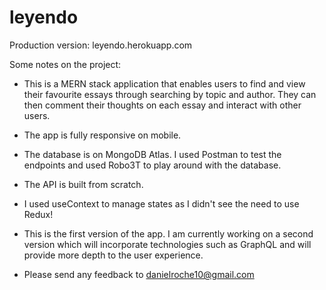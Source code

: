 # leyendo
Production version: leyendo.herokuapp.com

Some notes on the project:

- This is a MERN stack application that enables users to find and view their favourite essays through searching by topic and author. They can then comment their thoughts on each essay and interact with other users.

- The app is fully responsive on mobile.

- The database is on MongoDB Atlas. I used Postman to test the endpoints and used Robo3T to play around with the database.

- The API is built from scratch.

- I used useContext to manage states as I didn't see the need to use Redux!

- This is the first version of the app. I am currently working on a second version which will incorporate technologies such as GraphQL and will provide more depth to the user experience.

- Please send any feedback to danielroche10@gmail.com
